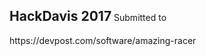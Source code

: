 <!-- HackDavis 2017 -->
<h2 style="display: inline-block">HackDavis 2017</h2>
Submitted to https://devpost.com/software/amazing-racer
